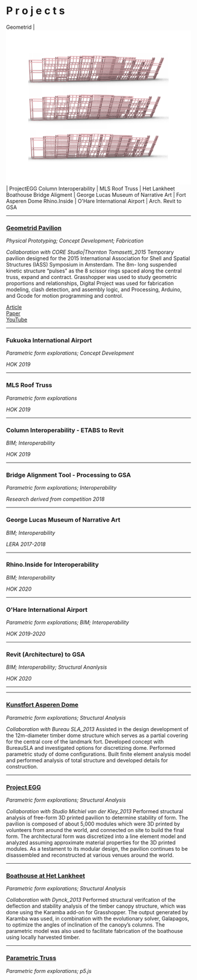 # P r o j e c t s

  Geometrid | ![Fukuoka](/2019/Fukuoka_Project.JPG) | ProjectEGG
  Column Interoperability | MLS Roof Truss | Het Lankheet Boathouse
  Bridge Aligment | George Lucas Museum of Narrative Art | Fort Asperen Dome
  Rhino.Inside | O'Hare International Airport | Arch. Revit to GSA


-----
### [Geometrid Pavilion](http://core.thorntontomasetti.com/geometrid-pavilion/)
*Physical Prototyping; Concept Development; Fabrication*  

*Collaboration with CORE Studio|Thornton Tomasetti_2015*
Temporary pavilion designed for the 2015 International Association for Shell and Spatial Structures (IASS) Symposium in Amsterdam. The 8m- long suspended kinetic structure “pulses” as the 8 scissor rings spaced along the central truss, expand and contract. Grasshopper was used to study geometric proportions and relationships, Digital Project was used for fabrication modeling, clash detection, and assembly logic, and Processing, Arduino, and Gcode for motion programming and control.

[Article](http://core.thorntontomasetti.com/geometrid-pavilion/)  
[Paper](https://s3.amazonaws.com/corewebsite-media-uploads/CoreStudioWebsite/wp-content/uploads/20150914212851/20150817_IASS_Geometrid-Paper_final_r02.pdf)  
[YouTube](https://www.youtube.com/watch?v=Gt9Fv8wE0YI)  

-----
### Fukuoka International Airport
*Parametric form explorations; Concept Development*  

*HOK 2019*

------
### MLS Roof Truss
*Parametric form explorations*  

*HOK 2019*

-----
### Column Interoperability - ETABS to Revit
*BIM; Interoperability*  

*HOK 2019*

-----
### Bridge Alignment Tool - Processing to GSA
*Parametric form explorations; Interoperability*  

*Research derived from competition 2018*

-----
### George Lucas Museum of Narrative Art
*BIM; Interoperability*  

*LERA 2017-2018*

-----
### Rhino.Inside for Interoperability
*BIM; Interoperability*  

*HOK 2020*

-----
### O'Hare International Airport
*Parametric form explorations; BIM; Interoperability*  

*HOK 2019-2020*

------

### Revit (Architecture) to GSA
*BIM; Interoperability; Structural Ananlysis*  

*HOK 2020*

------


------
### [Kunstfort Asperen Dome](https://www.fortbijasperen.nl/avg.html)
*Parametric form explorations; Structural Analysis*  

*Collaboration with Bureau SLA_2013*
Assisted in the design development of the 12m-diameter timber dome structure which serves as a partial covering for the central core of the landmark fort. Developed concept with BureauSLA and investigated options for discretizing dome.  Performed parametric study of dome configurations.  Built finite element analysis model and performed analysis of total structure and developed details for construction. 

------
### [Project EGG](http://www.michielvanderkley.nl/egg/project-egg/)
*Parametric form explorations; Structural Analysis*  

*Collaboration with Studio Michiel van der Kley_2013*
Performed structural analysis of free-form 3D printed pavilion to determine stability of form. The pavilion  is composed of about 5,000 modules which were 3D printed by volunteers from around the world, and connected on site to build the final form.  The architectural form was discretized into a line element model and analyzed assuming approximate material properties for the 3D printed modules. As a testament to its modular design, the pavilion continues to be disassembled and reconstructed at various venues around the world.

------
### [Boathouse at Het Lankheet](http://dynck.nl)
*Parametric form explorations; Structural Analysis*  

*Collaboration with Dynck_2013*
Performed structural verifcation of the deflection and stability analysis of the timber canopy structure, which was done using the Karamba add-on for Grasshopper. The output generated by Karamba was used, in combination with the evolutionary solver, Galapagos, to optimize the angles of inclination of the canopy’s columns. The parametric model was also used to facilitate fabrication of the boathouse using locally harvested timber. 

------
### [Parametric Truss](/2019/exploration/parametric/index.html)
*Parametric form explorations; p5.js* 



